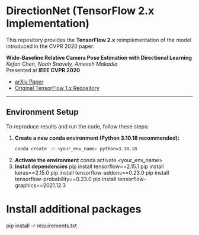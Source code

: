 # DirectionNet (TensorFlow 2.x Implementation)

This repository provides the **TensorFlow 2.x** reimplementation of the model introduced in the CVPR 2020 paper:

**Wide-Baseline Relative Camera Pose Estimation with Directional Learning**  
*Kefan Chen, Noah Snavely, Ameesh Makadia*  
Presented at **IEEE CVPR 2020**

- [arXiv Paper](https://arxiv.org/abs/2106.03336)  
- [Original TensorFlow 1.x Repository](https://github.com/arthurchen0518/DirectionNet.git)  

---

## Environment Setup

To reproduce results and run the code, follow these steps:

1. **Create a new conda environment (Python 3.10.18 recommended):**
   ```bash
   conda create -n <your_env_name> python=3.10.18
2.	**Activate the environment**
   conda activate <your_env_name>
3.	**Install dependencies**
   pip install tensorflow==2.15.1
   pip install keras==2.15.0
   pip install tensorflow-addons==0.23.0
   pip install tensorflow-probability==0.23.0
   pip install tensorflow-graphics==2021.12.3

# Install additional packages
   pip install -r requirements.txt


